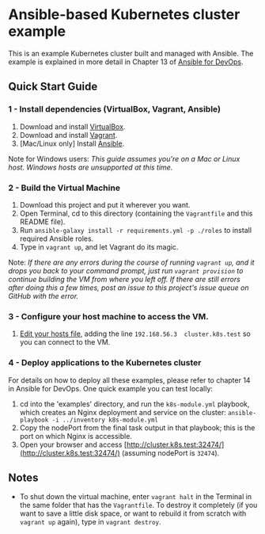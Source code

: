 # Ansible-based Kubernetes cluster example

This is an example Kubernetes cluster built and managed with Ansible. The example is explained in more detail in Chapter 13 of [Ansible for DevOps](https://www.ansiblefordevops.com/).

## Quick Start Guide

### 1 - Install dependencies (VirtualBox, Vagrant, Ansible)

1. Download and install [VirtualBox](https://www.virtualbox.org/wiki/Downloads).
2. Download and install [Vagrant](http://www.vagrantup.com/downloads.html).
3. [Mac/Linux only] Install [Ansible](https://docs.ansible.com/ansible/latest/installation_guide/intro_installation.html).

Note for Windows users: _This guide assumes you're on a Mac or Linux host. Windows hosts are unsupported at this time._

### 2 - Build the Virtual Machine

1. Download this project and put it wherever you want.
2. Open Terminal, cd to this directory (containing the `Vagrantfile` and this README file).
3. Run `ansible-galaxy install -r requirements.yml -p ./roles` to install required Ansible roles.
4. Type in `vagrant up`, and let Vagrant do its magic.

Note: _If there are any errors during the course of running `vagrant up`, and it drops you back to your command prompt, just run `vagrant provision` to continue building the VM from where you left off. If there are still errors after doing this a few times, post an issue to this project's issue queue on GitHub with the error._

### 3 - Configure your host machine to access the VM.

1. [Edit your hosts file](http://docs.rackspace.com/support/how-to/modify-your-hosts-file/), adding the line `192.168.56.3  cluster.k8s.test` so you can connect to the VM.

### 4 - Deploy applications to the Kubernetes cluster

For details on how to deploy all these examples, please refer to chapter 14 in Ansible for DevOps. One quick example you can test locally:

1. cd into the 'examples' directory, and run the `k8s-module.yml` playbook, which creates an Nginx deployment and service on the cluster: `ansible-playbook -i ../inventory k8s-module.yml`
2. Copy the nodePort from the final task output in that playbook; this is the port on which Nginx is accessible.
3. Open your browser and access [http://cluster.k8s.test:32474/](http://cluster.k8s.test:32474/) (assuming nodePort is `32474`).

## Notes

- To shut down the virtual machine, enter `vagrant halt` in the Terminal in the same folder that has the `Vagrantfile`. To destroy it completely (if you want to save a little disk space, or want to rebuild it from scratch with `vagrant up` again), type in `vagrant destroy`.
